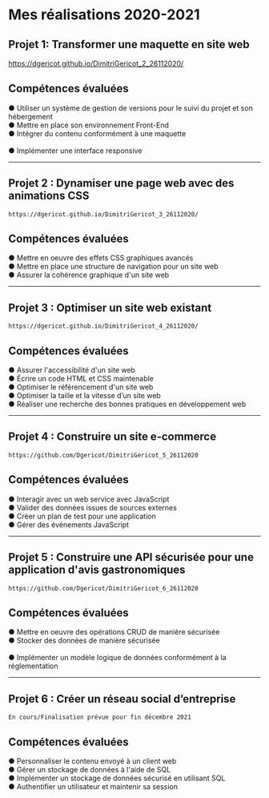 # Mes réalisations 2020-2021

## Projet 1: Transformer une maquette en site web

https://dgericot.github.io/DimitriGericot_2_26112020/ 

## Compétences évaluées 
● Utiliser un système de gestion de versions pour le suivi du projet et son hébergement</br> 
● Mettre en place son environnement Front-End</br> 
● Intégrer du contenu conformément à une maquette</br>  
● Implémenter une interface responsive</br>
***************************************************************************
## Projet 2 : Dynamiser une page web avec des animations CSS
```
https://dgericot.github.io/DimitriGericot_3_26112020/
``` 
## Compétences évaluées
● Mettre en oeuvre des effets CSS graphiques avancés</br>
● Mettre en place une structure de navigation pour un site web</br>
● Assurer la cohérence graphique d'un site web</br>
***************************************************************************
## Projet 3 : Optimiser un site web existant
```
https://dgericot.github.io/DimitriGericot_4_26112020/ 
```
## Compétences évaluées
● Assurer l'accessibilité d'un site web</br>
● Écrire un code HTML et CSS maintenable</br>
● Optimiser le référencement d'un site web</br>
● Optimiser la taille et la vitesse d’un site web</br>
● Réaliser une recherche des bonnes pratiques en développement web</br>
****************************************************************************
## Projet 4 : Construire un site e-commerce
```
https://github.com/Dgericot/DimitriGericot_5_26112020
```
## Compétences évaluées
● Interagir avec un web service avec JavaScript</br>
● Valider des données issues de sources externes</br>
● Créer un plan de test pour une application</br>
● Gérer des événements JavaScript</br>
*****************************************************************************
## Projet 5 : Construire une API sécurisée pour une application d'avis gastronomiques
```
https://github.com/Dgericot/DimitriGericot_6_26112020
```
## Compétences évaluées 
● Mettre en oeuvre des opérations CRUD de manière sécurisée</br> 
● Stocker des données de manière sécurisée</br>  
● Implémenter un modèle logique de données conformément à la réglementation</br>
*****************************************************************************
## Projet 6 : Créer un réseau social d’entreprise
```
En cours/Finalisation prévue pour fin décembre 2021
```
## Compétences évaluées 
● Personnaliser le contenu envoyé à un client web</br>
● Gérer un stockage de données à l'aide de SQL</br>
● Implémenter un stockage de données sécurisé en utilisant SQL</br>
● Authentifier un utilisateur et maintenir sa session</br>